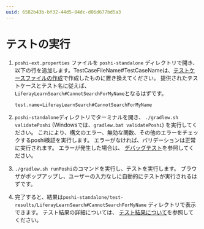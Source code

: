 ```yaml
---
uuid: 6582b43b-bf32-44d5-84dc-d06d677bd5a3
---
```

# テストの実行

1. `poshi-ext.properties` ファイルを `poshi-standalone` ディレクトリで開き、以下の行を追加します。TestCaseFileName#TestCaseNameは、[テストケースファイルの作成](./creating-a-testcase-file.md)で作成したものに置き換えてください。 提供されたテストケースとテスト名に従えば、 `LiferayLearnSearch#CannotSearchForMyName`となるはずです。

    ```
    test.name=LiferayLearnSearch#CannotSearchForMyName
    ```
1. `poshi-standalone`ディレクトリでターミナルを開き、 `./gradlew.sh validatePoshi` (Windowsでは、`gradlew.bat validatePoshi`) を実行してください。 これにより、構文のエラー、無効な関数、その他のエラーをチェックするposhi検証を実行します。 エラーがなければ、バリデーションは正常に実行されます。 エラーが発生した場合は、 [デバッグテスト](./understanding-test-results-and-debugging-tests.md)を参照してください。

1. `./gradlew.sh runPoshi`のコマンドを実行し、テストを実行します。 ブラウザがポップアップし、ユーザーの入力なしに自動的にテストが実行されるはずです。

1. 完了すると、結果は`poshi-standalone/test-results/LiferayLearnSearch#CannotSearchForMyName` ディレクトリで表示できます。 テスト結果の詳細については、 [テスト結果について](./understanding-test-results-and-debugging-tests.md)を参照してください。
